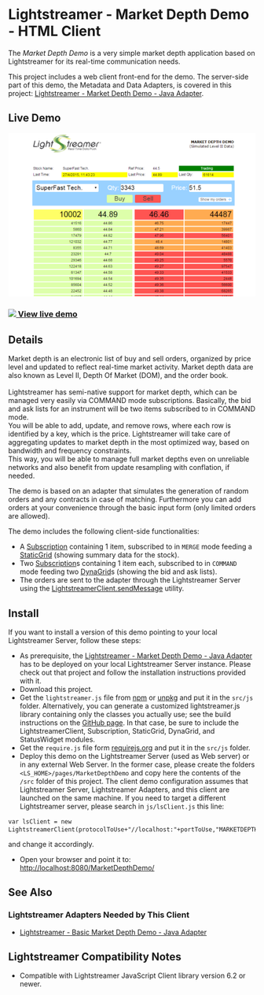 # Lightstreamer - Market Depth Demo - HTML Client

The *Market Depth Demo* is a very simple market depth application based on Lightstreamer for its real-time communication needs.<br>

This project includes a web client front-end for the demo.
The server-side part of this demo, the Metadata and Data Adapters, is covered in this project: [Lightstreamer - Market Depth Demo - Java Adapter](https://github.com/Lightstreamer/Lightstreamer-example-MarketDepth-adapter-java).

## Live Demo

[![screenshot](screenshot.png)](http://demos.lightstreamer.com/MarketDepthDemo)

### [![](http://demos.lightstreamer.com/site/img/play.png) View live demo](http://demos.lightstreamer.com/MarketDepthDemo)

## Details

Market depth is an electronic list of buy and sell orders, organized by price level and updated to reflect real-time market activity. 
Market depth data are also known as Level II, Depth Of Market (DOM), and the order book.<br>
<br>
Lightstreamer has semi-native support for market depth, which can be managed very easily via COMMAND mode subscriptions. Basically, the bid and ask lists for an instrument will be two items subscribed to in COMMAND mode.<br>
You will be able to add, update, and remove rows, where each row is identified by a key, which is the price. Lightstreamer will take care of aggregating updates to market depth in the most optimized way, based on bandwidth and frequency constraints.<br>
This way, you will be able to manage full market depths even on unreliable networks and also benefit from update resampling with conflation, if needed.<br>

The demo is based on an adapter that simulates the generation of random orders and any contracts in case of matching. Furthermore you can add orders at your convenience through the basic input form (only limited orders are allowed).<br>

The demo includes the following client-side functionalities:
* A [Subscription](https://lightstreamer.com/api/ls-web-client/latest/Subscription.html) containing 1 item, subscribed to in `MERGE` mode feeding a [StaticGrid](https://lightstreamer.com/api/ls-web-client/latest/StaticGrid.html) (showing summary data for the stock).
* Two [Subscription](https://lightstreamer.com/api/ls-web-client/latest/Subscription.html)s containing 1 item each, subscribed to in `COMMAND` mode feeding two [DynaGrid](https://lightstreamer.com/api/ls-web-client/latest/DynaGrid.html)s (showing the bid and ask lists).
* The orders are sent to the adapter through the Lightstreamer Server using the [LightstreamerClient.sendMessage](https://lightstreamer.com/api/ls-web-client/latest/LightstreamerClient.html#sendMessage) utility.

## Install

If you want to install a version of this demo pointing to your local Lightstreamer Server, follow these steps:
* As prerequisite, the [Lightstreamer - Market Depth Demo - Java Adapter](https://github.com/Lightstreamer/Lightstreamer-example-MarketDepth-adapter-java) has to be deployed on your local Lightstreamer Server instance. Please check out that project and follow the installation instructions provided with it.
* Download this project.
* Get the `lightstreamer.js` file from [npm](https://www.npmjs.com/package/lightstreamer-client-web) or [unpkg](https://unpkg.com/lightstreamer-client-web/lightstreamer.js) and put it in the `src/js` folder.
  Alternatively, you can generate a customized lightstreamer.js library containing only the classes you actually use;
  see the build instructions on the [GitHub page](https://github.com/Lightstreamer/Lightstreamer-lib-client-javascript#building).
  In that case, be sure to include the LightstreamerClient, Subscription, StaticGrid, DynaGrid, and StatusWidget modules.
* Get the `require.js` file form [requirejs.org](http://requirejs.org/docs/download.html) and put it in the `src/js` folder.
* Deploy this demo on the Lightstreamer Server (used as Web server) or in any external Web Server. In the former case, please create the folders `<LS_HOME>/pages/MarketDepthDemo` and copy here the contents of the `/src` folder of this project.
The client demo configuration assumes that Lightstreamer Server, Lightstreamer Adapters, and this client are launched on the same machine. If you need to target a different Lightstreamer server, please search in `js/lsClient.js` this line:<BR/> 
```
var lsClient = new LightstreamerClient(protocolToUse+"//localhost:"+portToUse,"MARKETDEPTH");
```
and change it accordingly.
* Open your browser and point it to: [http://localhost:8080/MarketDepthDemo/](http://localhost:8080/MarketDepthDemo/)

## See Also

### Lightstreamer Adapters Needed by This Client

* [Lightstreamer - Basic Market Depth Demo - Java Adapter](https://github.com/Lightstreamer/Lightstreamer-example-MarketDepth-adapter-java)

## Lightstreamer Compatibility Notes

* Compatible with Lightstreamer JavaScript Client library version 6.2 or newer.
